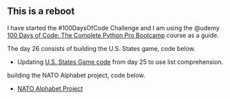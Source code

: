 ## This is a reboot

I have started the #100DaysOfCode Challenge and I am using the @udemy [100 Days of Code: The Complete Python Pro Bootcamp](https://www.udemy.com/course/100-days-of-code) course as a guide.

The day 26 consists of building the U.S. States game, code below.

* Updating [U.S. States Game code](../Day_025/main.py) from day 25 to use list comprehension.

building the NATO Alphabet project, code below.

* [NATO Alphabet Project](./main.py)